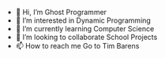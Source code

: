 - 👋 Hi, I’m Ghost Programmer
- 👀 I’m interested in Dynamic Programming
- 🌱 I’m currently learning Computer Science
- 💞️ I’m looking to collaborate School Projects
- 📫 How to reach me Go to Tim Barens

<!---
Natnaelayele/Natnaelayele is a ✨ special ✨ repository because its `README.md` (this file) appears on your GitHub profile.
You can click the Preview link to take a look at your changes.
--->
